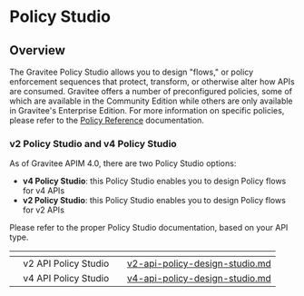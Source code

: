 # Policy Studio

## Overview

The Gravitee Policy Studio allows you to design "flows," or policy enforcement sequences that protect, transform, or otherwise alter how APIs are consumed. Gravitee offers a number of preconfigured policies, some of which are available in the Community Edition while others are only available in Gravitee's Enterprise Edition. For more information on specific policies, please refer to the [Policy Reference](broken-reference) documentation.

### v2 Policy Studio and v4 Policy Studio

As of Gravitee APIM 4.0, there are two Policy Studio options:

* **v4 Policy Studio**: this Policy Studio enables you to design Policy flows for v4 APIs
* **v2 Policy Studio**: this Policy Studio enables you to design Policy flows for v2 APIs

Please refer to the proper Policy Studio documentation, based on your API type.

<table data-card-size="large" data-view="cards"><thead><tr><th></th><th></th><th></th><th data-hidden data-card-target data-type="content-ref"></th></tr></thead><tbody><tr><td></td><td>v2 API Policy Studio</td><td></td><td><a href="v2-api-policy-design-studio.md">v2-api-policy-design-studio.md</a></td></tr><tr><td></td><td>v4 API Policy Studio</td><td></td><td><a href="v4-api-policy-design-studio.md">v4-api-policy-design-studio.md</a></td></tr></tbody></table>
